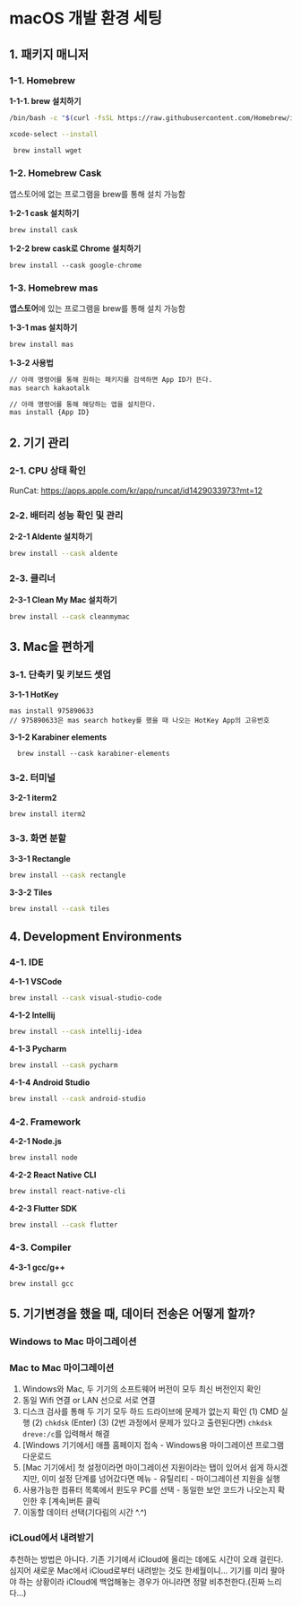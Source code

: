 # macOS 개발 환경 세팅

## 1. 패키지 매니저
### 1-1. Homebrew
**1-1-1. brew 설치하기**
```bash
/bin/bash -c "$(curl -fsSL https://raw.githubusercontent.com/Homebrew/install/HEAD/install.sh)"
```
```bash
xcode-select --install
```

```bash
 brew install wget
```

### 1-2. Homebrew Cask
앱스토어에 없는 프로그램을 brew를 통해 설치 가능함

**1-2-1 cask 설치하기**
```bash
brew install cask
```
**1-2-2 brew cask로 Chrome 설치하기**
```
brew install --cask google-chrome
```

### 1-3. Homebrew mas
**앱스토어**에 있는 프로그램을 brew를 통해 설치 가능함

**1-3-1 mas 설치하기**
```bash
brew install mas
```
**1-3-2 사용법**
```bash
// 아래 명령어를 통해 원하는 패키지를 검색하면 App ID가 뜬다.
mas search kakaotalk

// 아래 명령어를 통해 해당하는 앱을 설치한다.
mas install {App ID}
```

## 2. 기기 관리
### 2-1. CPU 상태 확인
RunCat: https://apps.apple.com/kr/app/runcat/id1429033973?mt=12
### 2-2. 배터리 성능 확인 및 관리
**2-2-1 Aldente 설치하기**
```bash
brew install --cask aldente
```
### 2-3. 클리너
**2-3-1 Clean My Mac 설치하기**
```bash
brew install --cask cleanmymac
```

## 3. Mac을 편하게
### 3-1. 단축키 및 키보드 셋업
**3-1-1 HotKey**
  ```
  mas install 975890633
  // 975890633은 mas search hotkey를 했을 때 나오는 HotKey App의 고유번호
  ```
**3-1-2 Karabiner elements**
```
  brew install --cask karabiner-elements
  ```
### 3-2. 터미널
**3-2-1 iterm2**
  ```
  brew install iterm2
  ```
### 3-3. 화면 분할
**3-3-1 Rectangle**
  ```bash
  brew install --cask rectangle
  ```
**3-3-2 Tiles**
  ```bash
  brew install --cask tiles
  ```

## 4. Development Environments
### 4-1. IDE
**4-1-1 VSCode**
```bash
brew install --cask visual-studio-code
```

**4-1-2 Intellij**
```bash
brew install --cask intellij-idea
```

**4-1-3 Pycharm**
```bash
brew install --cask pycharm
```
**4-1-4 Android Studio**
```bash
brew install --cask android-studio
```

### 4-2. Framework
**4-2-1 Node.js**
```bash
brew install node
```
**4-2-2 React Native CLI**
```bash
brew install react-native-cli
```
**4-2-3 Flutter SDK**
```bash
brew install --cask flutter
```
### 4-3. Compiler
**4-3-1 gcc/g++**
```bash
brew install gcc
```

## 5. 기기변경을 했을 때, 데이터 전송은 어떻게 할까?

### Windows to Mac 마이그레이션

### Mac to Mac 마이그레이션

1. Windows와 Mac, 두 기기의 소프트웨어 버전이 모두 최신 버전인지 확인
2. 동일 Wifi 연결 or LAN 선으로 서로 연결
3. 디스크 검사를 통해 두 기기 모두 하드 드라이브에 문제가 없는지 확인
   (1) CMD 실행
   (2) `chkdsk` (Enter)
   (3) (2번 과정에서 문제가 있다고 출련된다면) `chkdsk dreve:/c`를 입력해서 해결
4. [Windows 기기에서] 애플 홈페이지 접속 - Windows용 마이그레이션 프로그램 다운로드
5. [Mac 기기에서] 첫 설정이라면 마이그레이션 지원이라는 탭이 있어서 쉽게 하시겠지만, 이미 설정 단계를 넘어갔다면 메뉴 - 유틸리티 - 마이그레이션 지원을 실행
6. 사용가능한 컴퓨터 목록에서 윈도우 PC를 선택 - 동일한 보안 코드가 나오는지 확인한 후 [계속]버튼 클릭
7. 이동할 데이터 선택(기다림의 시간 ^.^)


### iCLoud에서 내려받기

추천하는 방법은 아니다. 기존 기기에서 iCloud에 올리는 데에도 시간이 오래 걸린다.
심지어 새로운 Mac에서 iCloud로부터 내려받는 것도 한세월이니...
기기를 미리 팔아야 하는 상황이라 iCloud에 백업해놓는 경우가 아니라면 정말 비추천한다.(진짜 느리다...)
